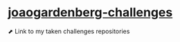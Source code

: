# [joaogardenberg-challenges](https://github.com/joaogardenberg-challenges)
⬈ Link to my taken challenges repositories
